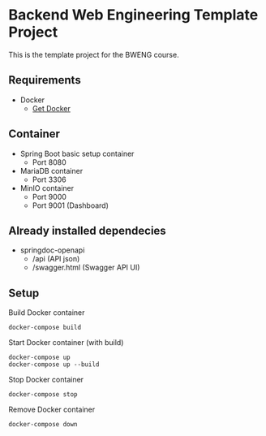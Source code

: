 # Backend Web Engineering Template Project
This is the template project for the BWENG course.

## Requirements
* Docker
    * [Get Docker](https://docs.docker.com/get-docker/)

## Container
* Spring Boot basic setup container
  * Port 8080
* MariaDB container
  * Port 3306
* MinIO container
  * Port 9000
  * Port 9001 (Dashboard)

## Already installed dependecies
* springdoc-openapi
  * /api (API json)
  * /swagger.html (Swagger API UI)

## Setup
Build Docker container
```shell
docker-compose build
```
Start Docker container (with build)
```shell
docker-compose up
docker-compose up --build
```
Stop Docker container
```shell
docker-compose stop
```
Remove Docker container
```shell
docker-compose down
```
